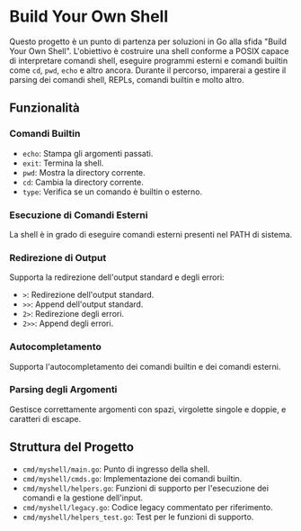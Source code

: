 # Build Your Own Shell
Questo progetto è un punto di partenza per soluzioni in Go alla sfida "Build Your Own Shell". L'obiettivo è costruire una shell conforme a POSIX capace di interpretare comandi shell, eseguire programmi esterni e comandi builtin come `cd`, `pwd`, `echo` e altro ancora. Durante il percorso, imparerai a gestire il parsing dei comandi shell, REPLs, comandi builtin e molto altro.

## Funzionalità

### Comandi Builtin
- `echo`: Stampa gli argomenti passati.
- `exit`: Termina la shell.
- `pwd`: Mostra la directory corrente.
- `cd`: Cambia la directory corrente.
- `type`: Verifica se un comando è builtin o esterno.

### Esecuzione di Comandi Esterni
La shell è in grado di eseguire comandi esterni presenti nel PATH di sistema.

### Redirezione di Output
Supporta la redirezione dell'output standard e degli errori:
- `>`: Redirezione dell'output standard.
- `>>`: Append dell'output standard.
- `2>`: Redirezione degli errori.
- `2>>`: Append degli errori.

### Autocompletamento
Supporta l'autocompletamento dei comandi builtin e dei comandi esterni.

### Parsing degli Argomenti
Gestisce correttamente argomenti con spazi, virgolette singole e doppie, e caratteri di escape.

## Struttura del Progetto

- `cmd/myshell/main.go`: Punto di ingresso della shell.
- `cmd/myshell/cmds.go`: Implementazione dei comandi builtin.
- `cmd/myshell/helpers.go`: Funzioni di supporto per l'esecuzione dei comandi e la gestione dell'input.
- `cmd/myshell/legacy.go`: Codice legacy commentato per riferimento.
- `cmd/myshell/helpers_test.go`: Test per le funzioni di supporto.